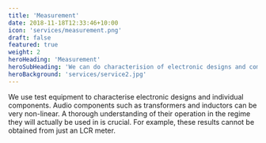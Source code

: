 ```yaml
---
title: 'Measurement'
date: 2018-11-18T12:33:46+10:00
icon: 'services/measurement.png'
draft: false
featured: true
weight: 2
heroHeading: 'Measurement'
heroSubHeading: 'We can do characterision of electronic designs and components'
heroBackground: 'services/service2.jpg'
---
```


We use test equipment to characterise electronic designs and individual components. Audio components such as transformers and inductors can be very non-linear. A thorough understanding of their operation in the regime they will actually be used in is crucial. For example, these results cannot be obtained from just an LCR meter.